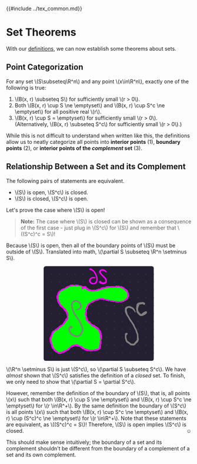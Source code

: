 {{#include ../tex_common.md}}

# Set Theorems

With our [definitions](./set_definitions.md), we can now establish some theorems about sets.

## Point Categorization

For any set \\(S\subseteq\R^n\\) and any point \\(x\in\R^n\\), exactly one of the following is true:
1. \\(B(x, r) \subseteq S\\) for sufficiently small \\(r > 0\\).
2. Both \\(B(x, r) \cup S \ne \emptyset\\) and \\(B(x, r) \cup S^c \ne \emptyset\\) for all positive real \\(r\\).
3. \\(B(x, r) \cup S = \emptyset\\) for sufficiently small \\(r > 0\\). (Alternatively, \\(B(x, r) \subseteq S^c\\) for sufficiently small \\(r > 0\\).)


While this is not difficult to understand when written like this, the definitions allow us to neatly categorize all points into **interior points** (1), **boundary points** (2), or **interior points of the _complement_ set** (3).

## Relationship Between a Set and its Complement

The following pairs of statements are equivalent.
- \\(S\\) is open, \\(S^c\\) is closed.
- \\(S\\) is closed, \\(S^c\\) is open.

Let's prove the case where \\(S\\) is open!

> **Note:** The case where \\(S\\) is closed can be shown as a consequence of the first case - just plug in \\(S^c\\) for \\(S\\) and remember that \\((S^c)^c = S\\)!
>

Because \\(S\\) is open, then all of the boundary points of \\(S\\) must be outside of \\(S\\). Translated into math, \\(\partial S \subseteq \R^n \setminus S\\).

<img src = "./S_and_its_complement.svg" style = "border-radius: 6px; display: block; margin-left: auto; margin-right: auto; max-width: 300px;"></img>

\\(\R^n \setminus S\\) is just \\(S^c\\), so \\(\partial S \subseteq S^c\\). We have _almost_ shown that \\(S^c\\) satisfies the definition of a _closed_ set. To finish, we only need to show that \\(\partial S = \partial S^c\\).

However, remember the definition of the boundary of \\(S\\), that is, all points \\(x\\) such that both \\(B(x, r) \cup S \ne \emptyset\\) and \\(B(x, r) \cup S^c \ne \emptyset\\) for \\(r \in\R^+\\). By the same definition the boundary of \\(S^c\\) is all points \\(x\\) such that both \\(B(x, r) \cup S^c \ne \emptyset\\) and \\(B(x, r) \cup (S^c)^c \ne \emptyset\\) for \\(r \in\R^+\\). Note that these statements are equivalent, as \\((S^c)^c = S\\)! Therefore, \\(S\\) is open implies \\(S^c\\) is closed. <span style="float: right;">☺</span>

This should make sense intuitively; the boundary of a set and its complement shouldn't be different from the boundary of a complement of a set and its own complement.


